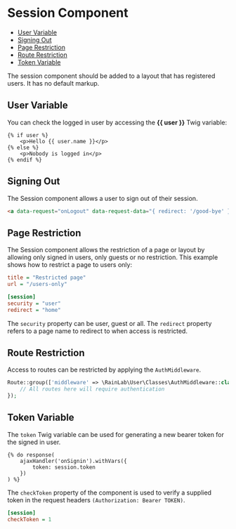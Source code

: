 # Session Component

- [User Variable](#user-variable)
- [Signing Out](#signing-out)
- [Page Restriction](#page-restriction)
- [Route Restriction](#route-restriction)
- [Token Variable](#token-variable)

The session component should be added to a layout that has registered users. It has no default markup.

<a name="user-variable"></a>
## User Variable

You can check the logged in user by accessing the **{{ user }}** Twig variable:

```twig
{% if user %}
    <p>Hello {{ user.name }}</p>
{% else %}
    <p>Nobody is logged in</p>
{% endif %}
```

<a name="signing-out"></a>
## Signing Out

The Session component allows a user to sign out of their session.

```html
<a data-request="onLogout" data-request-data="{ redirect: '/good-bye' }">Sign out</a>
```

<a name="page-restriction"></a>
## Page Restriction

The Session component allows the restriction of a page or layout by allowing only signed in users, only guests or no restriction. This example shows how to restrict a page to users only:

```ini
title = "Restricted page"
url = "/users-only"

[session]
security = "user"
redirect = "home"
```

The `security` property can be user, guest or all. The `redirect` property refers to a page name to redirect to when access is restricted.

<a name="route-restriction"></a>
## Route Restriction

Access to routes can be restricted by applying the `AuthMiddleware`.

```php
Route::group(['middleware' => \RainLab\User\Classes\AuthMiddleware::class], function () {
    // All routes here will require authentication
});
```

<a name="token-variable"></a>
## Token Variable

The `token` Twig variable can be used for generating a new bearer token for the signed in user.

```twig
{% do response(
    ajaxHandler('onSignin').withVars({
        token: session.token
    })
) %}
```

The `checkToken` property of the component is used to verify a supplied token in the request headers `(Authorization: Bearer TOKEN)`.

```ini
[session]
checkToken = 1
```
